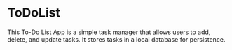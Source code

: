 # ToDoList
This To-Do List App is a simple task manager that allows users to add, delete, and update tasks. It stores tasks in a local database for persistence.

